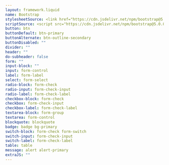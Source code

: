 ```yaml
---
layout: framework.liquid
name: Bootstrap
stylesheetSource: <link href="https://cdn.jsdelivr.net/npm/bootstrap@5.0.0-beta1/dist/css/bootstrap.min.css" rel="stylesheet" integrity="sha384-giJF6kkoqNQ00vy+HMDP7azOuL0xtbfIcaT9wjKHr8RbDVddVHyTfAAsrekwKmP1" crossorigin="anonymous">
scriptSource: <script src="https://cdn.jsdelivr.net/npm/bootstrap@5.0.0-beta1/dist/js/bootstrap.bundle.min.js" integrity="sha384-ygbV9kiqUc6oa4msXn9868pTtWMgiQaeYH7/t7LECLbyPA2x65Kgf80OJFdroafW" crossorigin="anonymous"></script>
button: btn
buttonDefault: btn-primary
buttonAlternate: btn-outline-secondary
buttonDisabled: ""
divider: ""
header: ""
do-subheader: false
form: ""
input-block: ""
input: form-control
label: form-label
select: form-select
radio-block: form-check
radio-input: form-check-input
radio-label: form-check-label
checkbox-block: form-check
checkbox: form-check-input
checkbox-label: form-check-label
textarea-block: form-group
textarea: form-control
blockquote: blockquote
badge: badge bg-primary
switch-block: form-check form-switch
switch-input: form-check-input
switch-label: form-check-label
table: table
message: alert alert-primary
extraJS: ""
---
```

